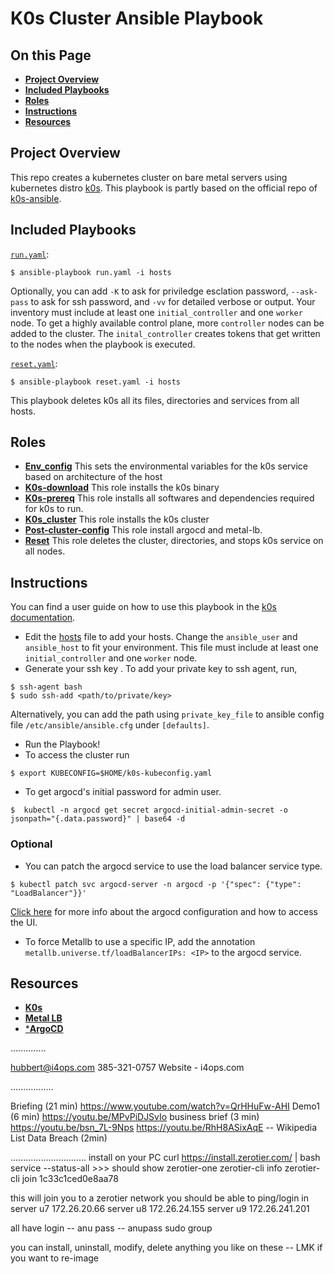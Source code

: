 # K0s Cluster Ansible Playbook

## On this Page
- [**Project Overview**](#project)
- [**Included Playbooks**](#ip)
- [**Roles**](#roles)
- [**Instructions**](#instructions)
- [**Resources**](#res)

## Project Overview <a id='project'></a>
This repo creates a kubernetes cluster on bare metal servers using kubernetes distro [k0s](https://github.com/k0sproject/k0s).
This playbook is partly based on the official repo of [k0s-ansible](https://github.com/movd/k0s-ansible).

## Included Playbooks <a id='ip'></a>
[`run.yaml`](run.yaml):
```ShellSession
$ ansible-playbook run.yaml -i hosts
``` 
Optionally, you can add `-K` to ask for priviledge esclation password, `--ask-pass` to ask for ssh password, and `-vv` for detailed verbose or output.
Your inventory must include at least one `initial_controller` and one `worker` node. To get a highly available control plane, more `controller` nodes can be added to the cluster. The `inital_controller` creates tokens that get written to the nodes when the playbook is executed.

[`reset.yaml`](reset.yaml):
```ShellSession
$ ansible-playbook reset.yaml -i hosts
```
This playbook deletes k0s all its files, directories and services from all hosts.

## Roles <a id='roles'></a>
* [**Env_config**](roles/env_config)
This sets the environmental variables for the k0s service based on architecture of the host
* [**K0s-download**](roles/k0s-download)
This role installs the k0s binary
* [**K0s-prereq**](roles/k0s-prereq)
This role installs all softwares and dependencies required for k0s to run.
* [**K0s_cluster**](roles/k0s_cluster)
This role installs the k0s cluster
* [**Post-cluster-config**](roles/post-cluster-config)
This role install argocd and metal-lb.
* [**Reset**](roles/reset)
This role deletes the cluster, directories, and stops k0s service on all nodes.

## Instructions <a id='instructions'></a>
You can find a user guide on how to use this playbook in the [k0s documentation](https://docs.k0sproject.io/main/examples/ansible-playbook/).
- Edit the [hosts](hosts) file to add your hosts. Change the `ansible_user` and `ansible_host` to fit your environment. This file must include at least one `initial_controller` and one `worker` node.
- Generate your ssh key . To add your private key to ssh agent, run, 
```ShellSession
$ ssh-agent bash
$ sudo ssh-add <path/to/private/key>
``` 
Alternatively, you can add the path using `private_key_file` to ansible config file `/etc/ansible/ansible.cfg` under `[defaults]`.
- Run the Playbook!
- To access the cluster run 
``` ShellSession
$ export KUBECONFIG=$HOME/k0s-kubeconfig.yaml
``` 

- To get argocd's initial password for admin user. 
```ShellSession
$  kubectl -n argocd get secret argocd-initial-admin-secret -o jsonpath="{.data.password}" | base64 -d
``` 

### Optional

- You can patch the argocd service to use the load balancer service type.
```ShellSession
$ kubectl patch svc argocd-server -n argocd -p '{"spec": {"type": "LoadBalancer"}}'
``` 
[Click here](https://argo-cd.readthedocs.io/en/stable/getting_started/) for more info about the argocd configuration and how to access the UI. 

- To force Metallb to use a specific IP, add the annotation ` metallb.universe.tf/loadBalancerIPs: <IP>` to the argocd service.

## Resources <a id='res'></a>
- [**K0s**](https://docs.k0sproject.io/v1.23.6+k0s.2/)
- [**Metal LB**](https://metallb.universe.tf/configuration/)
- [***ArgoCD**](https://argo-cd.readthedocs.io/en/stable/)


..............

hubbert@i4ops.com
385-321-0757
Website - i4ops.com

.................

Briefing (21 min) https://www.youtube.com/watch?v=QrHHuFw-AHI 
Demo1 (6 min) https://youtu.be/MPvPiDJSvIo 
business brief (3 min) https://youtu.be/bsn_7L-9Nps
https://youtu.be/RhH8ASixAqE -- Wikipedia List Data Breach (2min)

..............................
install on your PC
curl https://install.zerotier.com/ | bash
service --status-all   >>> should show zerotier-one
zerotier-cli info
zerotier-cli join 1c33c1ced0e8aa78

this will join you to a zerotier network
you should be able to ping/login in
server u7   172.26.20.66
server u8   172.26.24.155
server u9   172.26.241.201

all have login -- anu     pass -- anupass   sudo group

you can install, uninstall, modify, delete anything you like on these -- LMK if you want to re-image


